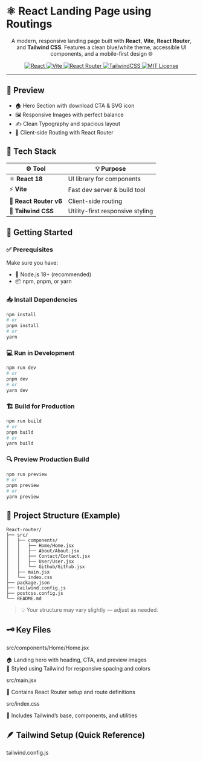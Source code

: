 # ⚛️ React Landing Page using Routings
<p align="center">
  A modern, responsive landing page built with <b>React</b>, <b>Vite</b>, <b>React Router</b>, and <b>Tailwind CSS</b>.
  Features a clean blue/white theme, accessible UI components, and a mobile-first design 🌐
</p>

<p align="center">
  <!-- Badges -->
  <a href="https://react.dev" target="_blank">
    <img src="https://img.shields.io/badge/React-18+-61DAFB?logo=react&logoColor=white" alt="React" />
  </a>
  <a href="https://vitejs.dev" target="_blank">
    <img src="https://img.shields.io/badge/Vite-4+-646CFF?logo=vite&logoColor=white" alt="Vite" />
  </a>
  <a href="https://reactrouter.com" target="_blank">
    <img src="https://img.shields.io/badge/React%20Router-v6-CA4245?logo=reactrouter&logoColor=white" alt="React Router" />
  </a>
  <a href="https://tailwindcss.com" target="_blank">
    <img src="https://img.shields.io/badge/TailwindCSS-3+-38B2AC?logo=tailwindcss&logoColor=white" alt="TailwindCSS" />
  </a>
  <a href="https://opensource.org/licenses/MIT" target="_blank">
    <img src="https://img.shields.io/badge/License-MIT-green.svg" alt="MIT License" />
  </a>
</p>

<hr>


## 🌟 Preview
- 🏠 Hero Section with download CTA & SVG icon
- 🖼️ Responsive Images with perfect balance
- ✍️ Clean Typography and spacious layout
- 🔁 Client-side Routing with React Router

## 🧠 Tech Stack
| ⚙️ Tool                | 💡 Purpose                       |
| ---------------------- | -------------------------------- |
| ⚛️ **React 18**        | UI library for components        |
| ⚡ **Vite**             | Fast dev server & build tool     |
| 🧭 **React Router v6** | Client-side routing              |
| 🎨 **Tailwind CSS**    | Utility-first responsive styling |

## 🚀 Getting Started

 ### ✅ Prerequisites
Make sure you have:
- 🧩 Node.js 18+ (recommended)
- 📦 npm, pnpm, or yarn

### 📥 Install Dependencies
```bash
npm install
# or
pnpm install
# or
yarn
```
### 💻 Run in Development
```bash
npm run dev
# or
pnpm dev
# or
yarn dev
```
### 🏗️ Build for Production
```bash
npm run build
# or
pnpm build
# or
yarn build
```
### 🔍 Preview Production Build
```bash
npm run preview
# or
pnpm preview
# or
yarn preview
```
## 📁 Project Structure (Example)
```pgsql
React-router/
├── src/
│   ├── components/
│   │   ├── Home/Home.jsx
│   │   ├── About/About.jsx
│   │   ├── Contact/Contact.jsx
│   │   ├── User/User.jsx
│   │   └── Github/Github.jsx
│   ├── main.jsx
│   └── index.css
├── package.json
├── tailwind.config.js
├── postcss.config.js
└── README.md
```
> 💡 Your structure may vary slightly — adjust as needed.

## 🗝️ Key Files
src/components/Home/Home.jsx

🏠 Landing hero with heading, CTA, and preview images<br>
🎨 Styled using Tailwind for responsive spacing and colors

src/main.jsx

🧭 Contains React Router setup and route definitions

src/index.css

🎨 Includes Tailwind’s base, components, and utilities

## 🪶 Tailwind Setup (Quick Reference)

tailwind.config.js
